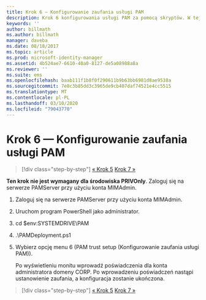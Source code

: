 ```yaml
---
title: Krok 6 — Konfigurowanie zaufania usługi PAM
description: Krok 6 konfigurowania usługi PAM za pomocą skryptów. W tej sekcji omówiono sposób konfigurowania niezbędnej relacji zaufania między domenami CORP i PRIV
keywords: ''
author: billmath
ms.author: billmath
manager: daveba
ms.date: 08/18/2017
ms.topic: article
ms.prod: microsoft-identity-manager
ms.assetid: 4b524ae7-6610-40a0-8127-de5a08988a8a
ms.reviewer: ''
ms.suite: ems
ms.openlocfilehash: baab111f1b8f0f290611b9b63bb6981d8ae9538a
ms.sourcegitcommit: 7e8c3b85dd3c3965de9cb407daf74521e4cc5515
ms.translationtype: MT
ms.contentlocale: pl-PL
ms.lasthandoff: 03/10/2020
ms.locfileid: "79043770"
---
```

# <a name="step-6-set-up-the-pam-trust"></a>Krok 6 — Konfigurowanie zaufania usługi PAM

> [!div class="step-by-step"]
> [« Krok 5](sp1-step5-configuring-pam.md)
> [Krok 7 »](sp1-step7-setup-sidhistory-sidfiltering.md)

**Ten krok nie jest wymagany dla środowiska PRIVOnly**. Zaloguj się na serwerze PAMServer przy użyciu konta MIMAdmin.

1. Zaloguj się na serwerze PAMServer przy użyciu konta MIMAdmin.
2. Uruchom program PowerShell jako administrator.
3. cd $env:SYSTEMDRIVE\PAM
4. .\PAMDeployment.ps1
5. Wybierz opcję menu 6 (PAM trust setup (Konfigurowanie zaufania usługi PAM)).

   Po wyświetleniu monitu wprowadź poświadczenia dla konta administratora domeny CORP. Po wprowadzeniu poświadczeń nastąpi ustanowienie zaufania, a konfiguracja zostanie ukończona.

> [!div class="step-by-step"]
> [« Krok 5](sp1-step5-configuring-pam.md)
> [Krok 7 »](sp1-step7-setup-sidhistory-sidfiltering.md)
